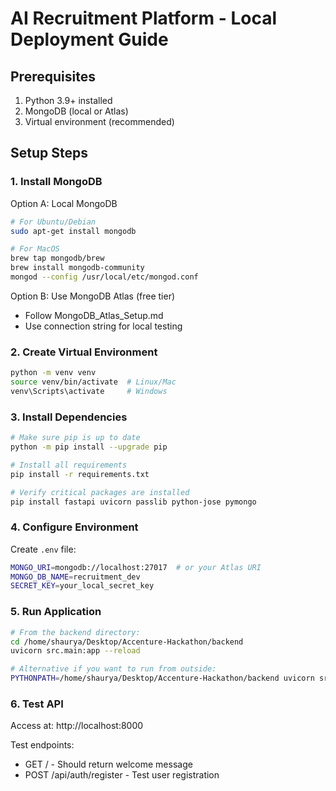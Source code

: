 # AI Recruitment Platform - Local Deployment Guide

## Prerequisites
1. Python 3.9+ installed
2. MongoDB (local or Atlas)
3. Virtual environment (recommended)

## Setup Steps

### 1. Install MongoDB
Option A: Local MongoDB
```bash
# For Ubuntu/Debian
sudo apt-get install mongodb

# For MacOS
brew tap mongodb/brew
brew install mongodb-community
mongod --config /usr/local/etc/mongod.conf
```

Option B: Use MongoDB Atlas (free tier)
- Follow MongoDB_Atlas_Setup.md
- Use connection string for local testing

### 2. Create Virtual Environment
```bash
python -m venv venv
source venv/bin/activate  # Linux/Mac
venv\Scripts\activate     # Windows
```

### 3. Install Dependencies
```bash
# Make sure pip is up to date
python -m pip install --upgrade pip

# Install all requirements
pip install -r requirements.txt

# Verify critical packages are installed
pip install fastapi uvicorn passlib python-jose pymongo
```

### 4. Configure Environment
Create `.env` file:
```bash
MONGO_URI=mongodb://localhost:27017  # or your Atlas URI
MONGO_DB_NAME=recruitment_dev
SECRET_KEY=your_local_secret_key
```

### 5. Run Application
```bash
# From the backend directory:
cd /home/shaurya/Desktop/Accenture-Hackathon/backend
uvicorn src.main:app --reload

# Alternative if you want to run from outside:
PYTHONPATH=/home/shaurya/Desktop/Accenture-Hackathon/backend uvicorn src.main:app --reload
```

### 6. Test API
Access at: http://localhost:8000

Test endpoints:
- GET / - Should return welcome message
- POST /api/auth/register - Test user registration
